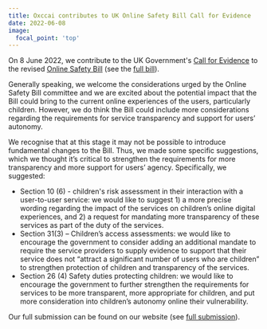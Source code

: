 ```yaml
---
title: Oxccai contributes to UK Online Safety Bill Call for Evidence
date: 2022-06-08
image:
  focal_point: 'top'
---
```



On 8 June 2022, we contribute to the UK Government's [Call for Evidence](https://www.parliament.uk/business/news/2022/april/have-your-say-on-the-online-safety-bill/) to the revised [Online Safety Bill](https://assets.publishing.service.gov.uk/government/uploads/system/uploads/attachment_data/file/1061446/E02721600_Gov_Resp_to_Online_Safety_Bill_Accessible_v1.0.pdf) (see the [full bill](https://publications.parliament.uk/pa/bills/cbill/58-03/0004/220004.pdf)).

Generally speaking, we welcome the considerations urged by the Online Safety Bill committee and we are excited about the potential impact that the Bill could bring to the current online experiences of the users, particularly children. However, we do think the Bill could include more considerations regarding the requirements for service transparency and support for users’ autonomy.

We recognise that at this stage it may not be possible to introduce fundamental changes to the Bill. Thus, we made some specific suggestions, which we thought it’s critical to strengthen the requirements for more transparency and more support for users’ agency. Specifically, we suggested:

- Section 10 (6) - children's risk assessment in their interaction with a user-to-user service: we would like to suggest 1) a more precise wording regarding the impact of the services on children’s online digital experiences, and 2) a request for mandating more transparency of these services as part of the duty of the services.
- Section 31(3) – Children’s access assessments: we would like to encourage the government to consider adding an additional mandate to require the service providers to supply evidence to support that their service does not “attract a significant number of users who are children” to strengthen protection of children and transparency of the services.
- Section 26 (4) Safety duties protecting children: we would like to encourage the government to further strengthen the requirements for services to be more transparent, more appropriate for children, and put more consideration into children’s autonomy online their vulnerability.

Our full submission can be found on our website (see [full submission](https://koala.web.ox.ac.uk/sites/default/files/koala/documents/media/oxccai_children.pdf)).

